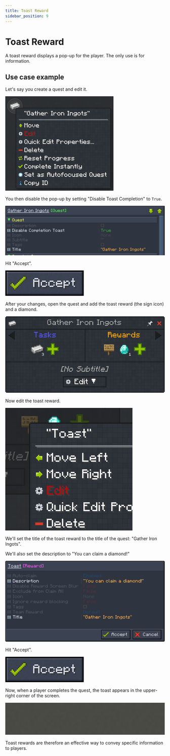 ```yaml
---
title: Toast Reward
sidebar_position: 9
---
```


# Toast Reward

A toast reward displays a pop-up for the player. The only use is for information.

## Use case example

Let's say you create a quest and edit it.

![Editing a quest](../../../../../_assets/images/quests/rewards/toast-edit-quest.webp "Right-click the icon to edit the quest")

You then disable the pop-up by setting "Disable Toast Completion" to `True`.

![Disabling the pop-up](../../../../../_assets/images/quests/rewards/toast-disable-popup.png "Disabling the toast completion pop-up")

Hit "Accept".

![The accept button](../../../../../_assets/images/quests/rewards/accept.png "Hitting the accept button ensures saving your changes!")

After your changes, open the quest and add the toast reward (the sign icon) and a diamond.

![Example toast quest](../../../../../_assets/images/quests/rewards/toast-example-quest.png "A sample toast quest")

Now edit the toast reward.

![Editing the toast](../../../../../_assets/images/quests/rewards/toast-edit-reward.webp "Right-click the icon to edit the toast reward")

We'll set the title of the toast reward to the title of the quest: "Gather Iron Ingots".

We'll also set the description to "You can claim a diamond!"

![Editing the title and description](../../../../../_assets/images/quests/rewards/toast-edit-title-desc.png "Edit the title and description with some custom text")

Hit "Accept".

![The accept button](../../../../../_assets/images/quests/rewards/accept.png "Hitting the accept button ensures saving your changes!")

Now, when a player completes the quest, the toast appears in the upper-right corner of the screen.

![Toast appears](../../../../../_assets/images/quests/rewards/toast-show-up.webp "The toast appears!")

Toast rewards are therefore an effective way to convey specific information to players.
